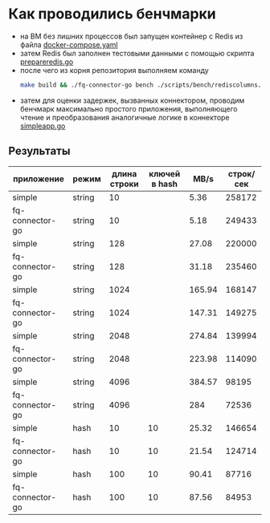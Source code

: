 # Как проводились бенчмарки

- на ВМ без лишних процессов был запущен контейнер с Redis из
  файла [docker-compose.yaml](../../../../../../scripts/bench/docker-compose.yaml)
- затем Redis был заполнен тестовыми данными с помощью
  скрипта [prepareredis.go](../../../../../../scripts/bench/prepareredis.go)
- после чего из корня репозитория выполняем команду
    ```bash
    make build && ./fq-connector-go bench ./scripts/bench/rediscolumns.txt 
    ```
- затем для оценки задержек, вызванных коннектором, проводим бенчмарк максимально простого приложения, выполняющего
  чтение и преобразования аналогичные логике в коннекторе [simpleapp.go](simpleapp.go)

## Результаты

| приложение      | режим  | длина строки | ключей в hash | MB/s   | строк/сек |
|-----------------|--------|--------------|---------------|--------|-----------|
| simple          | string | 10           |               | 5.36   | 258172    |
| fq-connector-go | string | 10           |               | 5.18   | 249433    |
| simple          | string | 128          |               | 27.08  | 220000    |
| fq-connector-go | string | 128          |               | 31.18  | 235460    |
| simple          | string | 1024         |               | 165.94 | 168147    |
| fq-connector-go | string | 1024         |               | 147.31 | 149275    |
| simple          | string | 2048         |               | 274.84 | 139994    |
| fq-connector-go | string | 2048         |               | 223.98 | 114090    |
| simple          | string | 4096         |               | 384.57 | 98195     |
| fq-connector-go | string | 4096         |               | 284    | 72536     |
| simple          | hash   | 10           | 10            | 25.32  | 146654    |
| fq-connector-go | hash   | 10           | 10            | 21.54  | 124714    |
| simple          | hash   | 100          | 10            | 90.41  | 87716     |
| fq-connector-go | hash   | 100          | 10            | 87.56  | 84953     |
